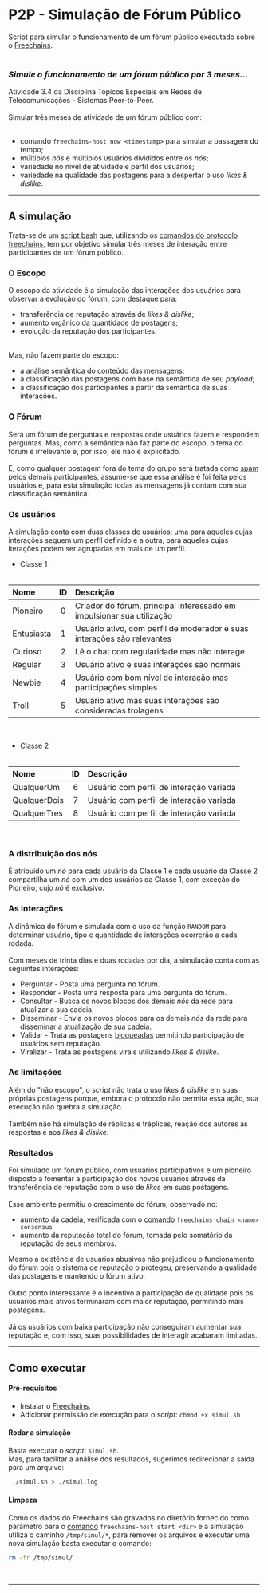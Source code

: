 # P2P - Simulação de Fórum Público

Script para simular o funcionamento de um fórum público executado sobre o [Freechains](https://github.com/Freechains/README). <br><br>

### _Simule o funcionamento de um fórum público por 3 meses..._

Atividade 3.4 da Disciplina Tópicos Especiais em Redes de Telecomunicações - Sistemas Peer-to-Peer.<br> <br>
Simular três meses de atividade de um fórum público com:<br><br>
- comando `freechains-host now <timestamp>` para simular a passagem do tempo;<br>
- múltiplos _nós_ e múltiplos usuários divididos entre os _nós_;<br>
- variedade no nível de atividade e perfil dos usuários;<br>
- variedade na qualidade das postagens para a despertar o uso _likes & dislike_.<br>
<hr>

## A simulação

Trata-se de um [script bash](https://pt.wikipedia.org/wiki/Shell_script) que, utilizando os [comandos do protocolo freechains](https://github.com/Freechains/README/blob/master/docs/cmds.md), tem por objetivo simular três meses de interação entre participantes de um fórum público.<br>

### O Escopo

O escopo da atividade é a simulação das interações dos usuários para observar a evolução do fórum, com destaque para:<br>

- transferência de reputação através de _likes & dislike_;<br>
- aumento orgânico da quantidade de postagens;<br>
- evolução da reputação dos participantes.<br><br>

Mas, não fazem parte do escopo:<br>

- a análise semântica do conteúdo das mensagens;<br>
- a classificação das postagens com base na semântica de seu _payload_;<br>
- a classificação dos participantes a partir da semântica de suas interações.

### O Fórum
Será um fórum de perguntas e respostas onde usuários fazem e respondem perguntas. Mas, como a semântica não faz parte do escopo, o tema do fórum é irrelevante e, por isso, ele não é explicitado.<br><br>
E, como qualquer postagem fora do tema do grupo será tratada como [spam](https://pt.wikipedia.org/wiki/Spam) pelos demais participantes, assume-se que essa análise é foi feita pelos usuários e, para esta simulação todas as mensagens já contam com sua classificação semântica. 

### Os usuários

A simulação conta com duas classes de usuários: uma para aqueles cujas interações seguem um perfil definido e a outra, para aqueles cujas iterações podem ser agrupadas em mais de um perfil.<br>

- Classe 1<br><br>

Nome | ID | Descrição
:------------ | :-----: | :----------------------
Pioneiro | 0 | Criador do fórum, principal interessado em impulsionar sua utilização
Entusiasta | 1 | Usuário ativo, com perfil de moderador e suas interações são relevantes 
Curioso | 2 | Lê o chat com regularidade mas não interage       
Regular | 3 | Usuário ativo e suas interações são normais 
Newbie | 4 | Usuário com bom nível de interação mas participações simples
Troll | 5 | Usuário ativo mas suas interações são consideradas trolagens
<br>

- Classe 2  <br><br>

Nome | ID | Descrição
:------------ | :-----: | :----------------------
QualquerUm | 6 | Usuário com perfil de interação variada
QualquerDois | 7 | Usuário com perfil de interação variada
QualquerTres | 8 | Usuário com perfil de interação variada
<br>

### A distribuição dos nós

É atribuído um _nó_ para cada usuário da Classe 1 e cada usuário da Classe 2 compartilha um _nó_ com um dos usuários da Classe 1, com exceção do Pioneiro, cujo _nó_ é exclusivo.<br>

### As interações
A dinâmica do fórum é simulada com o uso da função `RANDOM` para determinar  usuário, tipo e quantidade de interações ocorrerão a cada rodada.<br><br>
Com meses de trinta dias e duas rodadas por dia, a simulação conta com as seguintes interações:<br> 

- Perguntar  - Posta uma pergunta no fórum.
- Responder  - Posta uma resposta para uma pergunta do fórum.
- Consultar  - Busca os novos blocos dos demais _nós_ da rede para atualizar a sua cadeia.
- Disseminar - Envia os novos blocos para os demais _nós_ da rede para disseminar a atualização de sua cadeia.
- Validar    - Trata as postagens [bloqueadas](https://github.com/Freechains/README/blob/master/docs/blocks.md) permitindo participação de usuários sem reputação.
- Viralizar  - Trata as postagens virais utilizando _likes & dislike_.<br>

### As limitações

Além do "não escopo", o _script_ não trata o uso _likes & dislike_ em suas próprias postagens porque, embora o protocolo não permita essa ação, sua execução não quebra a simulação.<br>
<br>Também não há simulação de réplicas e tréplicas, reação dos autores às respostas e aos _likes & dislike_.<br>

### Resultados
Foi simulado um fórum público, com usuários participativos e um pioneiro disposto a fomentar a participação dos novos usuários através da transferência de reputação com o uso de _likes_ em suas postagens.<br>
<br>Esse ambiente permitiu o crescimento do fórum, observado no:<br>

- aumento da cadeia, verificada com o [comando](https://github.com/Freechains/README/blob/master/docs/cmds.md#chain-consensus) `freechains chain <name> consensus`<br>
- aumento da reputação total do fórum, tomada pelo somatório da reputação de seus membros.<br>

Mesmo a existência de usuários abusivos não prejudicou o funcionamento do fórum pois o sistema de reputação o protegeu, preservando a qualidade das postagens e mantendo o fórum ativo.<br>
<br>Outro ponto interessante é o incentivo a participação de qualidade pois os usuários mais ativos terminaram com maior reputação, permitindo mais postagens.<br>
<br>Já os usuários com baixa participação não conseguiram aumentar sua reputação e, com isso, suas possibilidades de interagir acabaram limitadas.<br>
<hr>

## Como executar

#### Pré-requisitos

- Instalar o [Freechains](https://github.com/Freechains/README#install).<br>
- Adicionar permissão de execução para o _script_: `chmod +x simul.sh`<br>

#### Rodar a simulação 


Basta executar o _script_:  `simul.sh`.<br>
Mas, para facilitar a análise dos resultados, sugerimos redirecionar a saída para um arquivo:<br>

```bash
 ./simul.sh > ./simul.log
```


#### Limpeza

Como os dados do Freechains são gravados no diretório fornecido como parâmetro para o [comando](https://github.com/Freechains/README/blob/master/docs/cmds.md#start) `freechains-host start <dir>` e a simulação utiliza o caminho `/tmp/simul/*`, para remover os arquivos e executar uma nova simulação basta executar o comando:<br>

```bash
rm -fr /tmp/simul/
```
<br>
<hr>
